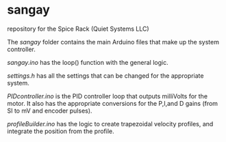 # sangay
repository for the Spice Rack (Quiet Systems LLC)

The _sangay_ folder contains the main Arduino files that make up the system controller.

_sangay.ino_ has the loop() function with the general logic.

_settings.h_ has all the settings that can be changed for the appropriate system.

_PIDcontroller.ino_ is the PID controller loop that outputs milliVolts for the motor. It also has the appropriate conversions for the P,I,and D gains (from SI to mV and encoder pulses).

_profileBuilder.ino_ has the logic to create trapezoidal velocity profiles, and integrate the position from the profile.